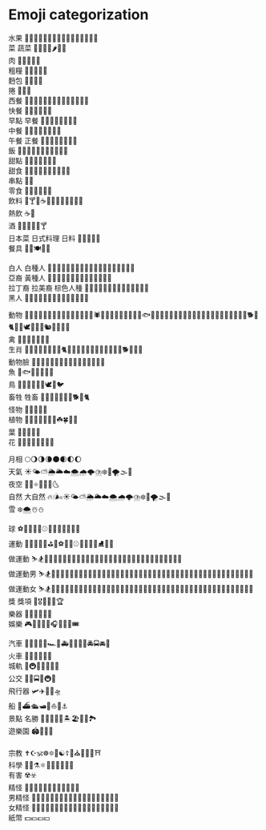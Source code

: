 # Emoji categorization    
水果 🍏🍎🍐🍊🍋🍌🍉🍇🍓🍈🍒🍑🍍🥝🥑🥥    
菜 蔬菜 🍅🍆🥒🥕🌶🥦🥗    
肉 🥩🥓🍗🍖🍤    
粗糧 🌽🥔🍠🥜🌰    
麪包 🍞🥐🥖🥨    
捲 🥙🌮🌯    
西餐 🍕🥓🧀🥖🥐🍝🌯🌮🥙🍟🍔🌭🥞🥪    
快餐 🍔🌭🍟🥞🥡🥫    
早點 早餐 🍳🥚🧀🥖🥛🍯🥪🥫    
中餐 🍜🍚🍲🥘🥟🥠🥡🥢    
午餐 正餐 🥘🍜🍲🍛🍝🍱🍚🥗    
飯 🍛🍲🍝🍜🥘🍣🍱🍘🍙🍚🥡    
甜點 🍮🍩🍪🍧🍨🍦🍰    
甜食 🍯🍰🍮🎂🍭🍬🍫🍩🍪🍦    
串點 🍢🍡    
零食 🍭🍬🍫🍿🍩🍪    
飲料 🍹🍸🍵☕️🥛🍷🥃🍶🥂🍾🍻🍺    
熱飲 ☕️🍵    
酒 🍷🥃🍺🍶🍾🍸    
日本菜 日式料理 日料 🍥🍣🍱🍙🍘    
餐具 🥄🍴🍽🥣🥢    
    
白人 白種人 👨🏼👩🏼👱🏼‍♀️👱🏼👴🏼👵🏼👦🏼👧🏼👶🏼    
亞裔 黃種人 👨🏻👩🏻👴🏻👵🏻👦🏻👧🏻👶🏻    
拉丁裔 拉美裔 棕色人種 👨🏽👩🏽👴🏽👵🏽👦🏽👧🏽👶🏽    
黑人 👨🏿👩🏿👴🏿👵🏿👦🏿👧🏿👶🏿    
    
動物 🦆🦅🦉🦇🐺🐗🦄🐴🐝🐛🐞🐚🐌🦋🐜🕷🐢🐍🦎🦂🦀🦑🐙🦐🐠🐟🐡🐬🦈🐋🐊🐆🐅🐃🐂🐄🦌🐪🐫🐘🦏🦍🐎🐖🐐🐏🐑🐕🐩🐈🐓🦃🕊🐇🐁🐀🐿🐉🐒🦖🦕    
禽 🦆🐓🦃🐔🐤🐣🐥    
生肖 🐁🐀🐂🐃🐄🐅🐆🐇🐈🐉🐊🐋🐌🐍🐎🐏🐐🐑🐒🦃🐓🐕🐖🐗🐘    
動物臉 🐶🐱🐭🐹🐰🦊🐻🐼🐨🐯🦁🐮🐷🐽🐸🐵    
魚 🐠🐟🐡🐬🐳🐋🦈    
鳥 🦆🦅🦉🦇🐓🦃🕊🐧🐦    
畜牲 牲畜 🐄🐃🐂🐐🐏🐖🐑🐕🐩🐈    
怪物 🦄🤖👾👹👺    
植物 🌲🌳🎄🌵🌴🌱🌿☘️🍀🎍🌾    
葉 🍃🍂🍁🌱🌿    
花 🌸🌺🌼🌻🌷🌹💐🥀    
    
月相 🌕🌖🌗🌘🌑🌒🌓🌔    
天氣 ☀️🌤⛅️🌦🌥☁️🌨🌧🌩⛈❄️💨🌪🌫🌊    
夜空 🌙💫⭐️🌟✨🌛🌜    
自然 大自然 🔥💧🌬☀️🌤⛅️🌦🌥☁️🌨🌧🌩⛈❄️💨🌪🌫🌊    
雪 ❄️🌨☃️⛄️    
    
球 ⚽️🏀🏈🏐🏉⚾️🎾🎱🏓🏸🏒🏑🏏    
運動 🏒🏸🏓🏑🏏⛳️🏹⚽️🏀🏈⚾️🎾🏐🏉🎱⛸🎿🎳    
做運動 ⛷🏂🏋🏻🤺🤼🤸🏻⛹🏻🤾🏻🏌🏻🏄🏻🏊🏻🤽🏻🚣🏻🏇🏻🚴🏻🚵🏻🧗🏻🤹🏻    
做運動男 ⛷🏂🏋🏻‍♂️🤺🤼‍♂️🤸🏻‍♂️⛹🏻‍♂️🤾🏻‍♂️🏌🏻‍♂️🏄🏻‍♂️🏊🏻‍♂️🤽🏻‍♂️🚣🏻‍♂️🏇🏻🚴🏻‍♂️🚵🏻‍♂️🧗🏻‍♂️🤹🏻‍♂️    
做運動女 ⛷🏂🏋🏻‍♀️🤺🤼‍♀️🤸🏻‍♀️⛹🏻‍♀️🤾🏻‍♀️🏌🏻‍♀️🏄🏻‍♀️🏊🏻‍♀️🤽🏻‍♀️🚣🏻‍♀️🏇🏻🚴🏻‍♀️🚵🏻‍♀️🧗🏻‍♀️🤹🏻‍♀️    
獎 獎項 🏅🎖🥇🥈🥉🏆    
樂器 🎻🎸🎹🎷🎺🥁    
娛樂 🎮🎰🎲🎯🎳🎧🎤🎪🎫🎟    
    
汽車 🚗🚕🚙🚌🚎🏎🚓🚑🚒🚐🚚🚛🚔🚍🚘🚖    
火車 🚄🚅🚝🚆🚂🚉    
城軌 🚈🚇🚊🚞🚋🚃🚟    
公交 🚌🚎🚍🚈🚇🚊    
飛行器 🛩✈️🚁🚀🛸    
船 🚢⛴🛳🛥🚤⛵️🛶⚓️    
景點 名勝 🗽🏰🗼🗻🏯🏝🏖🌁🌉🏞    
遊樂園 🏟🎡🎢🎠    
    
宗教 ✝️☪️🕉☸️🔯🕎☯️☦️🛐⛪️🕌🕍🕋⛩    
科學 🔬🔭⚗️⚛️👨🏻‍🔬👩🏻‍🔬    
有害 ☢️☣️    
精怪 🧙🏻🧝🏻🧛🏻🧟🧞🧜🏻🧚🏻    
男精怪 🧙🏻‍♂️🧝🏻‍♂️🧛🏻‍♂️🧟‍♂️🧞‍♂️🧜🏻‍♂️🧚🏻‍♂️    
女精怪 🧙🏻‍♀️🧝🏻‍♀️🧛🏻‍♀️🧟‍♀️🧞‍♀️🧜🏻‍♀️🧚🏻‍♀️    
紙幣 💵💶💷💴    
